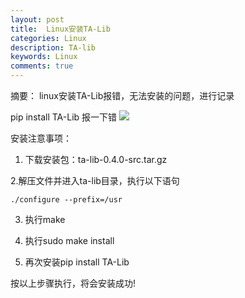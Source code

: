 ```yaml
---
layout: post
title:  Linux安装TA-Lib
categories: Linux
description: TA-lib
keywords: Linux
comments: true
---
```


摘要： linux安装TA-Lib报错，无法安装的问题，进行记录

pip install TA-Lib
报一下错
![](/images/assets/talib.png)

安装注意事项：

1. 下载安装包：ta-lib-0.4.0-src.tar.gz

2.解压文件并进入ta-lib目录，执行以下语句

    ./configure --prefix=/usr

3. 执行make

4. 执行sudo make install

5. 再次安装pip install TA-Lib

按以上步骤执行，将会安装成功!